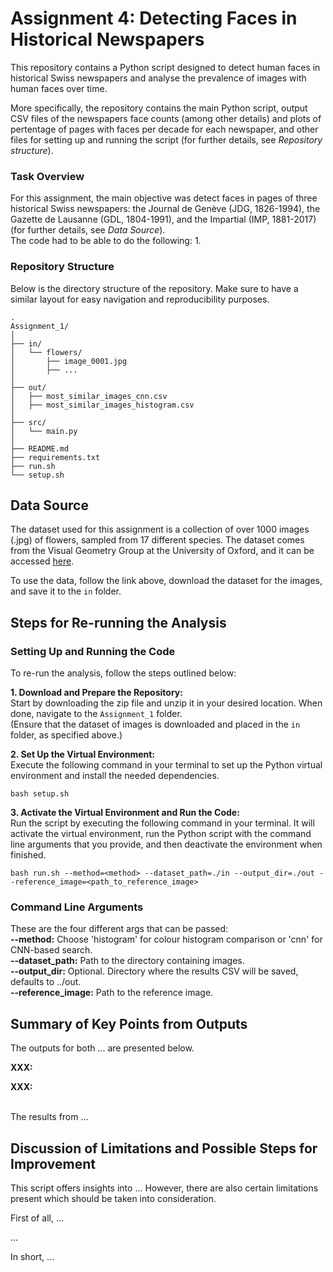 # Assignment 4: Detecting Faces in Historical Newspapers
This repository contains a Python script designed to detect human faces in historical Swiss newspapers and analyse the prevalence of images with human faces over time. 

More specifically, the repository contains the main Python script, output CSV files of the newspapers face counts (among other details) and plots of pertentage of pages with faces per decade for each newspaper, and other files for setting up and running the script (for further details, see *Repository structure*).

### Task Overview
For this assignment, the main objective was detect faces in pages of three historical Swiss newspapers: the Journal de Genève (JDG, 1826-1994), the Gazette de Lausanne (GDL, 1804-1991), and the Impartial (IMP, 1881-2017) (for further details, see *Data Source*).  
The code had to be able to do the following:
1. 

### Repository Structure
Below is the directory structure of the repository. Make sure to have a similar layout for easy navigation and reproducibility purposes.
```
.
Assignment_1/
│
├── in/
│   └── flowers/
│       ├── image_0001.jpg
│       ├── ...    
│
├── out/
│   ├── most_similar_images_cnn.csv
│   ├── most_similar_images_histogram.csv
│
├── src/
│   └── main.py
│
├── README.md
├── requirements.txt
├── run.sh
└── setup.sh
```

## Data Source
The dataset used for this assignment is a collection of over 1000 images (.jpg) of flowers, sampled from 17 different species. The dataset comes from the Visual Geometry Group at the University of Oxford, and it can be accessed [here](https://www.robots.ox.ac.uk/~vgg/data/flowers/17/).  

To use the data, follow the link above, download the dataset for the images, and save it to the `in` folder.

## Steps for Re-running the Analysis
### Setting Up and Running the Code
To re-run the analysis, follow the steps outlined below:

**1. Download and Prepare the Repository:**  
Start by downloading the zip file and unzip it in your desired location. When done, navigate to the `Assignment_1` folder.  
(Ensure that the dataset of images is downloaded and placed in the `in` folder, as specified above.)

**2. Set Up the Virtual Environment:**  
Execute the following command in your terminal to set up the Python virtual environment and install the needed dependencies.
```
bash setup.sh 
```
**3. Activate the Virtual Environment and Run the Code:**  
Run the script by executing the following command in your terminal. It will activate the virtual environment, run the Python script with the command line arguments that you provide, and then deactivate the environment when finished.
```
bash run.sh --method=<method> --dataset_path=./in --output_dir=./out --reference_image=<path_to_reference_image>
```

### Command Line Arguments
These are the four different args that can be passed:  
**--method:** Choose 'histogram' for colour histogram comparison or 'cnn' for CNN-based search.  
**--dataset_path:** Path to the directory containing images.  
**--output_dir:** Optional. Directory where the results CSV will be saved, defaults to ../out.  
**--reference_image:** Path to the reference image. 


## Summary of Key Points from Outputs
The outputs for both ... are presented below.  

**XXX:**  

**XXX:**
  
<br>
The results from ...

## Discussion of Limitations and Possible Steps for Improvement
This script offers insights into ... However, there are also certain limitations present which should be taken into consideration.  

First of all, ...

...

In short, ...

